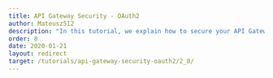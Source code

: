 ```yaml
---
title: API Gateway Security - OAuth2
author: Mateusz512
description: "In this tutorial, we explain how to secure your API Gateway using OAuth2."
order: 8
date: 2020-01-21
layout: redirect
target: /tutorials/api-gateway-security-oauth2/2_0/
---
```

